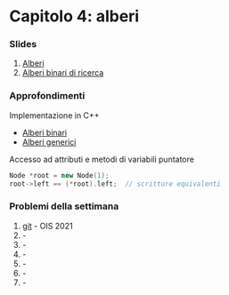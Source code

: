 # Capitolo 4: alberi

### Slides

1. [Alberi](http://disi.unitn.it/~montreso/asd/slides/05-alberi.pdf "Montresor")
2. [Alberi binari di ricerca](http://disi.unitn.it/~montreso/asd/slides/06-abr.pdf "Montresor")



### Approfondimenti

Implementazione in C++
- [Alberi binari](https://www.geeksforgeeks.org/binary-tree-set-1-introduction/)
- [Alberi generici](https://www.geeksforgeeks.org/generic-tree-level-order-traversal/)


Accesso ad attributi e metodi di variabili puntatore
```c++
Node *root = new Node(1);
root->left == (*root).left;  // scritture equivalenti
```


### Problemi della settimana

1. [git](https://training.olinfo.it/#/task/ois_git/statement "oii") - OIS 2021
2. [](https://training.olinfo.it/#/task//statement "oii") - 
3. [](https://training.olinfo.it/#/task//statement "oii") - 
4. [](https://training.olinfo.it/#/task//statement "oii") - 
5. [](https://training.olinfo.it/#/task//statement "oii") - 
6. [](https://training.olinfo.it/#/task//statement "oii") - 
7. [](https://open.kattis.com/problems/ "kattis") - 
